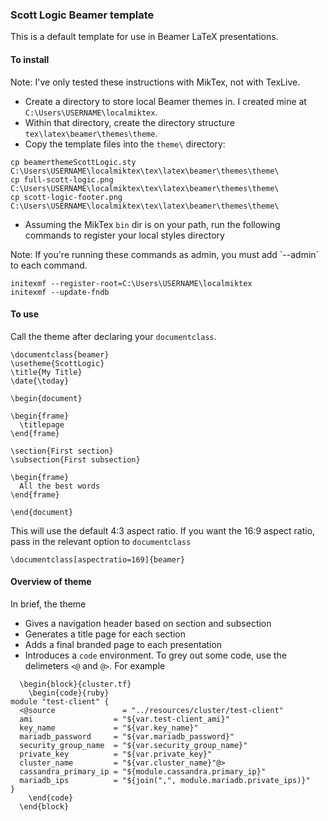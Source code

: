 ### Scott Logic Beamer template

This is a default template for use in Beamer LaTeX presentations.

#### To install

<aside class="notice">
Note: I've only tested these instructions with MikTex, not with TexLive.
</aside>

* Create a directory to store local Beamer themes in. I created mine at `C:\Users\USERNAME\localmiktex`.
* Within that directory, create the directory structure `tex\latex\beamer\themes\theme`.
* Copy the template files into the `theme\` directory:
```
cp beamerthemeScottLogic.sty C:\Users\USERNAME\localmiktex\tex\latex\beamer\themes\theme\
cp full-scott-logic.png C:\Users\USERNAME\localmiktex\tex\latex\beamer\themes\theme\  
cp scott-logic-footer.png C:\Users\USERNAME\localmiktex\tex\latex\beamer\themes\theme\
```
* Assuming the MikTex `bin` dir is on your path, run the following commands to register your local styles directory

<aside class="notice">
Note: If you're running these commands as admin, you must add `--admin` to each command.
</aside>

```
initexmf --register-root=C:\Users\USERNAME\localmiktex
initexmf --update-fndb
```

#### To use

Call the theme after declaring your `documentclass`. 
```
\documentclass{beamer}
\usetheme{ScottLogic}
\title{My Title}
\date{\today}

\begin{document}

\begin{frame}
  \titlepage
\end{frame}

\section{First section}
\subsection{First subsection}

\begin{frame}
  All the best words
\end{frame}

\end{document}

```

This will use the default 4:3 aspect ratio. If you want the 16:9 aspect ratio, pass in the relevant option to `documentclass`
```
\documentclass[aspectratio=169]{beamer}
```

#### Overview of theme

In brief, the theme
* Gives a navigation header based on section and subsection
* Generates a title page for each section
* Adds a final branded page to each presentation
* Introduces a `code` environment. To grey out some code, use the delimeters `<@` and `@>`. For example
```
  \begin{block}{cluster.tf}
    \begin{code}{ruby}
module "test-client" {
  <@source               = "../resources/cluster/test-client"
  ami                  = "${var.test-client_ami}"
  key_name             = "${var.key_name}"
  mariadb_password     = "${var.mariadb_password}"
  security_group_name  = "${var.security_group_name}"
  private_key          = "${var.private_key}"
  cluster_name         = "${var.cluster_name}"@>
  cassandra_primary_ip = "${module.cassandra.primary_ip}"
  mariadb_ips          = "${join(",", module.mariadb.private_ips)}"
}
    \end{code}
  \end{block}
```
